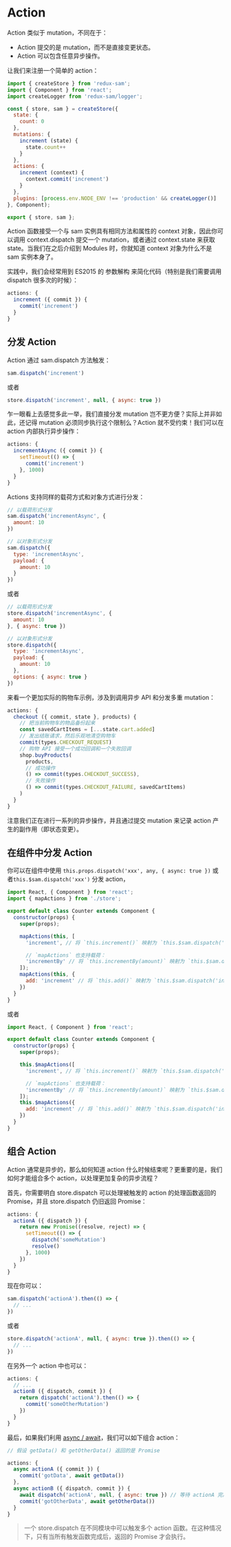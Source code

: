 # Action

Action 类似于 mutation，不同在于：

- Action 提交的是 mutation，而不是直接变更状态。
- Action 可以包含任意异步操作。

让我们来注册一个简单的 action：

```js
import { createStore } from 'redux-sam';
import { Component } from 'react';
import createLogger from 'redux-sam/logger';

const { store, sam } = createStore({
  state: {
    count: 0
  },
  mutations: {
    increment (state) {
      state.count++
    }
  },
  actions: {
    increment (context) {
      context.commit('increment')
    }
  },
  plugins: [process.env.NODE_ENV !== 'production' && createLogger()]
}, Component);

export { store, sam };

```

Action 函数接受一个与 sam 实例具有相同方法和属性的 context 对象，因此你可以调用 context.dispatch 提交一个 mutation，或者通过 context.state 来获取 state。当我们在之后介绍到 Modules 时，你就知道 context 对象为什么不是 sam 实例本身了。

实践中，我们会经常用到 ES2015 的 参数解构 来简化代码（特别是我们需要调用 dispatch 很多次的时候）：

```js
actions: {
  increment ({ commit }) {
    commit('increment')
  }
}

```

## 分发 Action

Action 通过 sam.dispatch 方法触发：

```js
sam.dispatch('increment')

```

或者

```js
store.dispatch('increment', null, { async: true })

```

乍一眼看上去感觉多此一举，我们直接分发 mutation 岂不更方便？实际上并非如此，还记得 mutation 必须同步执行这个限制么？Action 就不受约束！我们可以在 action 内部执行异步操作：

```js
actions: {
  incrementAsync ({ commit }) {
    setTimeout(() => {
      commit('increment')
    }, 1000)
  }
}

```

Actions 支持同样的载荷方式和对象方式进行分发：

```js
// 以载荷形式分发
sam.dispatch('incrementAsync', {
  amount: 10
})

// 以对象形式分发
sam.dispatch({
  type: 'incrementAsync',
  payload: {
    amount: 10
  }
})

```

或者

```js
// 以载荷形式分发
store.dispatch('incrementAsync', {
  amount: 10
}, { async: true })

// 以对象形式分发
store.dispatch({
  type: 'incrementAsync',
  payload: {
    amount: 10
  },
  options: { async: true }
})

```

来看一个更加实际的购物车示例，涉及到调用异步 API 和分发多重 mutation：

```js
actions: {
  checkout ({ commit, state }, products) {
    // 把当前购物车的物品备份起来
    const savedCartItems = [...state.cart.added]
    // 发出结账请求，然后乐观地清空购物车
    commit(types.CHECKOUT_REQUEST)
    // 购物 API 接受一个成功回调和一个失败回调
    shop.buyProducts(
      products,
      // 成功操作
      () => commit(types.CHECKOUT_SUCCESS),
      // 失败操作
      () => commit(types.CHECKOUT_FAILURE, savedCartItems)
    )
  }
}

```

注意我们正在进行一系列的异步操作，并且通过提交 mutation 来记录 action 产生的副作用（即状态变更）。

## 在组件中分发 Action

你可以在组件中使用 `this.props.dispatch('xxx', any, { async: true })` 或者`this.$sam.dispatch('xxx')` 分发 action，

```js
import React, { Component } from 'react';
import { mapActions } from './store';

export default class Counter extends Component {
  constructor(props) {
    super(props);

    mapActions(this, [
      'increment', // 将 `this.increment()` 映射为 `this.$sam.dispatch('increment')`

      // `mapActions` 也支持载荷：
      'incrementBy' // 将 `this.incrementBy(amount)` 映射为 `this.$sam.dispatch('incrementBy', amount)`
    ]);
    mapActions(this, {
      add: 'increment' // 将 `this.add()` 映射为 `this.$sam.dispatch('increment')`
    })
  }
}

```

或者

```js
import React, { Component } from 'react';

export default class Counter extends Component {
  constructor(props) {
    super(props);

    this.$mapActions([
      'increment', // 将 `this.increment()` 映射为 `this.$sam.dispatch('increment')`

      // `mapActions` 也支持载荷：
      'incrementBy' // 将 `this.incrementBy(amount)` 映射为 `this.$sam.dispatch('incrementBy', amount)`
    ]);
    this.$mapActions({
      add: 'increment' // 将 `this.add()` 映射为 `this.$sam.dispatch('increment')`
    })
  }
}

```

## 组合 Action

Action 通常是异步的，那么如何知道 action 什么时候结束呢？更重要的是，我们如何才能组合多个 action，以处理更加复杂的异步流程？

首先，你需要明白 store.dispatch 可以处理被触发的 action 的处理函数返回的 Promise，并且 store.dispatch 仍旧返回 Promise：

```js
actions: {
  actionA ({ dispatch }) {
    return new Promise((resolve, reject) => {
      setTimeout(() => {
        dispatch('someMutation')
        resolve()
      }, 1000)
    })
  }
}

```

现在你可以：

```js
sam.dispatch('actionA').then(() => {
  // ...
})

```

或者

```js
store.dispatch('actionA', null, { async: true }).then(() => {
  // ...
})

```

在另外一个 action 中也可以：

```js
actions: {
  // ...
  actionB ({ dispatch, commit }) {
    return dispatch('actionA').then(() => {
      commit('someOtherMutation')
    })
  }
}

```

最后，如果我们利用 [async / await](https://tc39.github.io/ecmascript-asyncawait/)，我们可以如下组合 action：

```js
// 假设 getData() 和 getOtherData() 返回的是 Promise

actions: {
  async actionA ({ commit }) {
    commit('gotData', await getData())
  },
  async actionB ({ dispatch, commit }) {
    await dispatch('actionA', null, { async: true }) // 等待 actionA 完成
    commit('gotOtherData', await getOtherData())
  }
}

```

> 一个 store.dispatch 在不同模块中可以触发多个 action 函数。在这种情况下，只有当所有触发函数完成后，返回的 Promise 才会执行。
